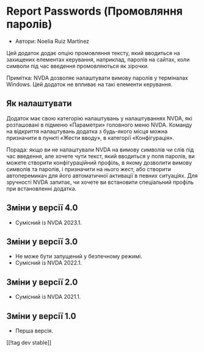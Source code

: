 # Report Passwords (Промовляння паролів) #

* Автори: Noelia Ruiz Martínez

Цей додаток додає опцію промовляння тексту, який вводиться на захищених
елементах керування, наприклад, паролів на сайтах, коли символи під час
введення промовляються як зірочки.

Примітка: NVDA дозволяє налаштувати вимову паролів у терміналах Windows.
Цей додаток не впливає на такі елементи керування.

## Як налаштувати

Додаток має свою категорію налаштувань у налаштуваннях NVDA, які розташовані
в підменю «Параметри» головного меню NVDA. Команду на відкриття налаштувань
додатка з будь-якого місця можна призначити в пункті «Жести вводу», в
категорії «Конфігурація».

Порада: якщо ви не налаштували NVDA на вимову символів чи  слів під час
введення, але хочете чути текст, який вводиться у поля паролів, ви можете
створити конфігураційний профіль, в якому дозволити вимову символів та
паролів, і призначити на нього жест, або створити автоперемикач для його
автоматичної активації в певних ситуаціях. Для зручності NVDA запитає, чи
хочете ви встановити спеціальний профіль при встановленні додатка.

## Зміни у версії 4.0 ##
* Сумісний із NVDA 2023.1.

## Зміни у версії 3.0 ##
* Не може бути запущений у безпечному режимі.
* Сумісний із NVDA 2022.1.

## Зміни у версії 2.0 ##
* Сумісний із NVDA 2021.1.

## Зміни у версії 1.0 ##
* Перша версія.

[[!tag dev stable]]

